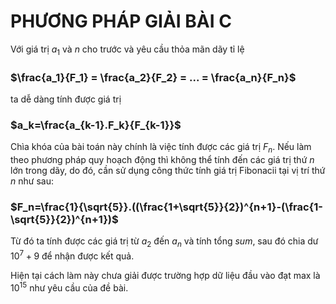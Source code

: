 # PHƯƠNG PHÁP GIẢI BÀI C

Với giá trị $a_1$ và $n$ cho trước và yêu cầu thỏa mãn dãy tỉ lệ

### $\frac{a_1}{F_1} = \frac{a_2}{F_2} = ... = \frac{a_n}{F_n}$

ta dễ dàng tính được giá trị

### $a_k=\frac{a_{k-1}.F_k}{F_{k-1}}$

Chìa khóa của bài toán này chính là việc tính được các giá trị $F_n$. Nếu làm theo phương pháp quy hoạch động thì không thể tính đến các giá trị thứ $n$ lớn trong dãy, do đó, cần sử dụng công thức tính giá trị Fibonacii tại vị trí thứ $n$ như sau:

### $F_n=\frac{1}{\sqrt{5}}.((\frac{1+\sqrt{5}}{2})^{n+1}-(\frac{1-\sqrt{5}}{2})^{n+1})$

Từ đó ta tính được các giá trị từ $a_2$ đến $a_n$ và tính tổng $sum$, sau đó chia dư $10^7+9$ để nhận được kết quả.

Hiện tại cách làm này chưa giải được trường hợp dữ liệu đầu vào đạt max là $10^{15}$ như yêu cầu của đề bài.
